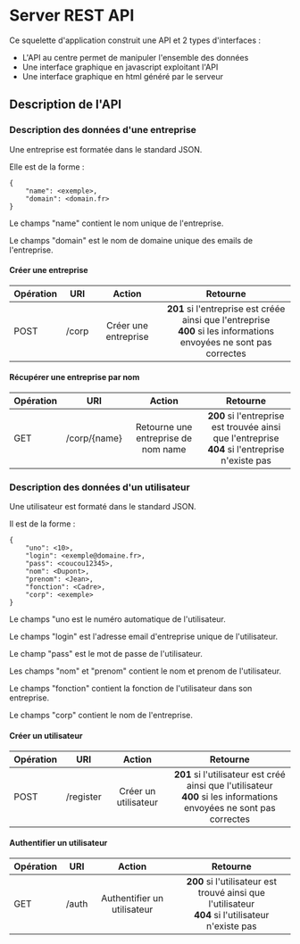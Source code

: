 # Server REST API

Ce squelette d'application construit une API et 2 types d'interfaces :
- L'API au centre permet de manipuler l'ensemble des données
- Une interface graphique en javascript exploitant l'API
- Une interface graphique en html généré par le serveur

## Description de l'API

### Description des données d'une entreprise

Une entreprise est formatée dans le standard JSON.

Elle est de la forme :

```
{
	"name": <exemple>,
	"domain": <domain.fr>
}
```
Le champs "name" contient le nom unique de l'entreprise.

Le champs "domain" est le nom de domaine unique des emails de l'entreprise.

#### Créer une entreprise

| **Opération** | **URI**   | **Action**           | **Retourne** |
| ------------- |:---------:|:--------------------:|:------------:|
| POST          | /corp | Créer une entreprise | **201** si l'entreprise est créée ainsi que l'entreprise  <br/> **400** si les informations envoyées ne sont pas correctes |

#### Récupérer une entreprise par nom

| **Opération** | **URI**    | **Action**                             | **Retourne** |
| ------------- |:--------------:|:--------------------------------------:|:------------:|
| GET           | /corp/{name} | Retourne une entreprise de nom name | **200** si l'entreprise est trouvée ainsi que l'entreprise <br/> **404** si l'entreprise n'existe pas |

### Description des données d'un utilisateur

Une utilisateur est formaté dans le standard JSON.

Il est de la forme :

```
{
	"uno": <10>,
	"login": <exemple@domaine.fr>,
	"pass": <coucou12345>,
	"nom": <Dupont>,
	"prenom": <Jean>,
	"fonction": <Cadre>,
	"corp": <exemple>
}
```
Le champs "uno est le numéro automatique de l'utilisateur.

Le champs "login" est l'adresse email d'entreprise unique de l'utilisateur.

Le champ "pass" est le mot de passe de l'utilisateur.

Les champs "nom" et "prenom" contient le nom et prenom de l'utilisateur.

Le champs "fonction" contient la fonction de l'utilisateur dans son entreprise.

Le champs "corp" contient le nom de l'entreprise.

#### Créer un utilisateur

| **Opération** | **URI**   | **Action**           | **Retourne** |
| ------------- |:---------:|:--------------------:|:------------:|
| POST          | /register | Créer un utilisateur | **201** si l'utilisateur est créé ainsi que l'utilisateur<br/> **400** si les informations envoyées ne sont pas correctes |

#### Authentifier un utilisateur

| **Opération** | **URI**   | **Action**           | **Retourne** |
| ------------- |:---------:|:--------------------:|:------------:|
| GET          | /auth | Authentifier un utilisateur | **200** si l'utilisateur est trouvé ainsi que l'utilisateur <br/> **404** si l'utilisateur n'existe pas |
